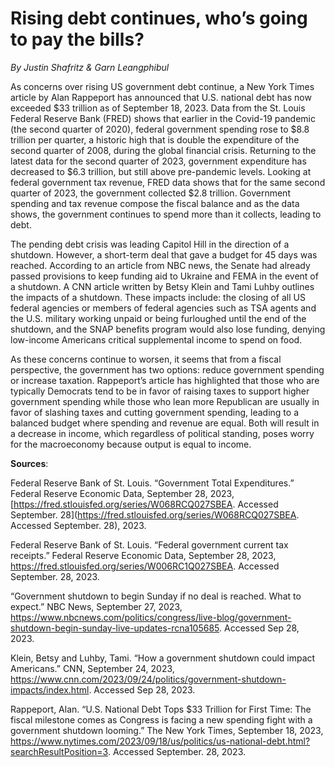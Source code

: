 # Rising debt continues, who’s going to pay the bills?



*By Justin Shafritz & Garn Leangphibul*



As concerns over rising US government debt continue, a New York Times article by Alan Rappeport has announced that U.S. national debt has now exceeded $33 trillion as of September 18, 2023. Data from the St. Louis Federal Reserve Bank (FRED) shows that earlier in the Covid-19 pandemic (the second quarter of 2020), federal government spending rose to $8.8 trillion per quarter, a historic high that is double the expenditure of the second quarter of 2008, during the global financial crisis. Returning to the latest data for the second quarter of 2023, government expenditure has decreased to $6.3 trillion, but still above pre-pandemic levels. Looking at federal government tax revenue, FRED data shows that for the same second quarter of 2023, the government collected $2.8 trillion. Government spending and tax revenue compose the fiscal balance and as the data shows, the government continues to spend more than it collects, leading to debt.

The pending debt crisis was leading Capitol Hill in the direction of a shutdown. However, a short-term deal that gave a budget for 45 days was reached. According to an article from NBC news, the Senate had already passed provisions to keep funding aid to Ukraine and FEMA in the event of a shutdown. A CNN article written by Betsy Klein and Tami Luhby outlines the impacts of a shutdown. These impacts include: the closing of all US federal agencies or members of federal agencies such as TSA agents and the U.S. military working unpaid or being furloughed until the end of the shutdown, and the SNAP benefits program would also lose funding, denying low-income Americans critical supplemental income to spend on food.

As these concerns continue to worsen, it seems that from a fiscal perspective, the government has two options: reduce government spending or increase taxation. Rappeport’s article has highlighted that those who are typically Democrats tend to be in favor of raising taxes to support higher government spending while those who lean more Republican are usually in favor of slashing taxes and cutting government spending, leading to a balanced budget where spending and revenue are equal. Both will result in a decrease in income, which regardless of political standing, poses worry for the macroeconomy because output is equal to income.



**Sources**:



Federal Reserve Bank of St. Louis. “Government Total Expenditures.” Federal Reserve Economic Data, September 28, 2023, [https://fred.stlouisfed.org/series/W068RCQ027SBEA. Accessed September. 28](https://fred.stlouisfed.org/series/W068RCQ027SBEA. Accessed September. 28), 2023.

Federal Reserve Bank of St. Louis. “Federal government current tax receipts.” Federal Reserve Economic Data, September 28, 2023, https://fred.stlouisfed.org/series/W006RC1Q027SBEA. Accessed September. 28, 2023.

“Government shutdown to begin Sunday if no deal is reached. What to expect.” NBC News, September 27, 2023, https://www.nbcnews.com/politics/congress/live-blog/government-shutdown-begin-sunday-live-updates-rcna105685. Accessed Sep 28, 2023.

Klein, Betsy and Luhby, Tami. “How a government shutdown could impact Americans.” CNN, September 24, 2023, https://www.cnn.com/2023/09/24/politics/government-shutdown-impacts/index.html. Accessed Sep 28, 2023.

Rappeport, Alan. “U.S. National Debt Tops $33 Trillion for First Time: The fiscal milestone comes as Congress is facing a new spending fight with a government shutdown looming.” The New York Times, September 18, 2023, https://www.nytimes.com/2023/09/18/us/politics/us-national-debt.html?searchResultPosition=3. Accessed September. 28, 2023.

 

 